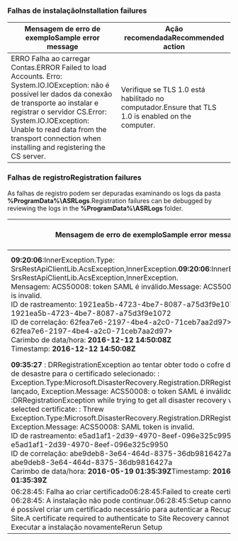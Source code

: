 
### <a name="installation-failures"></a><span data-ttu-id="184e5-101">Falhas de instalação</span><span class="sxs-lookup"><span data-stu-id="184e5-101">Installation failures</span></span>
| <span data-ttu-id="184e5-102">**Mensagem de erro de exemplo**</span><span class="sxs-lookup"><span data-stu-id="184e5-102">**Sample error message**</span></span> | <span data-ttu-id="184e5-103">**Ação recomendada**</span><span class="sxs-lookup"><span data-stu-id="184e5-103">**Recommended action**</span></span> |
|--------------------------|------------------------|
|<span data-ttu-id="184e5-104">ERRO   Falha ao carregar Contas.</span><span class="sxs-lookup"><span data-stu-id="184e5-104">ERROR   Failed to load Accounts.</span></span> <span data-ttu-id="184e5-105">Erro: System.IO.IOException: não é possível ler dados da conexão de transporte ao instalar e registrar o servidor CS.</span><span class="sxs-lookup"><span data-stu-id="184e5-105">Error: System.IO.IOException: Unable to read data from the transport connection when installing and registering the CS server.</span></span>| <span data-ttu-id="184e5-106">Verifique se TLS 1.0 está habilitado no computador.</span><span class="sxs-lookup"><span data-stu-id="184e5-106">Ensure that TLS 1.0 is enabled on the computer.</span></span> |

### <a name="registration-failures"></a><span data-ttu-id="184e5-107">Falhas de registro</span><span class="sxs-lookup"><span data-stu-id="184e5-107">Registration failures</span></span>
<span data-ttu-id="184e5-108">As falhas de registro podem ser depuradas examinando os logs da pasta **%ProgramData%\ASRLogs**.</span><span class="sxs-lookup"><span data-stu-id="184e5-108">Registration failures can be debugged by reviewing the logs in the **%ProgramData%\ASRLogs** folder.</span></span>

| <span data-ttu-id="184e5-109">**Mensagem de erro de exemplo**</span><span class="sxs-lookup"><span data-stu-id="184e5-109">**Sample error message**</span></span> | <span data-ttu-id="184e5-110">**Ação recomendada**</span><span class="sxs-lookup"><span data-stu-id="184e5-110">**Recommended action**</span></span> |
|--------------------------|------------------------|
|<span data-ttu-id="184e5-111">**09:20:06**:InnerException.Type: SrsRestApiClientLib.AcsException,InnerException.</span><span class="sxs-lookup"><span data-stu-id="184e5-111">**09:20:06**:InnerException.Type: SrsRestApiClientLib.AcsException,InnerException.</span></span><br><span data-ttu-id="184e5-112">Mensagem: ACS50008: token SAML é inválido.</span><span class="sxs-lookup"><span data-stu-id="184e5-112">Message: ACS50008: SAML token is invalid.</span></span><br><span data-ttu-id="184e5-113">ID de rastreamento: 1921ea5b-4723-4be7-8087-a75d3f9e1072</span><span class="sxs-lookup"><span data-stu-id="184e5-113">Trace ID: 1921ea5b-4723-4be7-8087-a75d3f9e1072</span></span><br><span data-ttu-id="184e5-114">ID de correlação: 62fea7e6-2197-4be4-a2c0-71ceb7aa2d97></span><span class="sxs-lookup"><span data-stu-id="184e5-114">Correlation ID: 62fea7e6-2197-4be4-a2c0-71ceb7aa2d97></span></span><br><span data-ttu-id="184e5-115">Carimbo de data/hora: **2016-12-12 14:50:08Z<br>**</span><span class="sxs-lookup"><span data-stu-id="184e5-115">Timestamp: **2016-12-12 14:50:08Z<br>**</span></span> | <span data-ttu-id="184e5-116">Verifique se o horário no relógio do sistema não está mais de 15 minutos antes/depois do horário local.</span><span class="sxs-lookup"><span data-stu-id="184e5-116">Ensure that the time on your system clock is not more than 15 minutes off the local time.</span></span> <span data-ttu-id="184e5-117">Execute novamente o instalador para concluir o registro.</span><span class="sxs-lookup"><span data-stu-id="184e5-117">Rerun the installer to complete the registration.</span></span>|
|<span data-ttu-id="184e5-118">**09:35:27** : DRRegistrationException ao tentar obter todo o cofre de recuperação de desastre para o certificado selecionado: : Exception.Type:Microsoft.DisasterRecovery.Registration.DRRegistrationException lançado, Exception.Message: ACS50008: o token SAML é inválido.</span><span class="sxs-lookup"><span data-stu-id="184e5-118">**09:35:27** :DRRegistrationException while trying to get all disaster recovery vault for the selected certificate: : Threw Exception.Type:Microsoft.DisasterRecovery.Registration.DRRegistrationException, Exception.Message: ACS50008: SAML token is invalid.</span></span><br><span data-ttu-id="184e5-119">ID de rastreamento: e5ad1af1-2d39-4970-8eef-096e325c9950</span><span class="sxs-lookup"><span data-stu-id="184e5-119">Trace ID: e5ad1af1-2d39-4970-8eef-096e325c9950</span></span><br><span data-ttu-id="184e5-120">ID de correlação: abe9deb8-3e64-464d-8375-36db9816427a</span><span class="sxs-lookup"><span data-stu-id="184e5-120">Correlation ID: abe9deb8-3e64-464d-8375-36db9816427a</span></span><br><span data-ttu-id="184e5-121">Carimbo de data/hora: **2016-05-19 01:35:39Z**</span><span class="sxs-lookup"><span data-stu-id="184e5-121">Timestamp: **2016-05-19 01:35:39Z**</span></span><br> | <span data-ttu-id="184e5-122">Verifique se o horário no relógio do sistema não está mais de 15 minutos antes/depois do horário local.</span><span class="sxs-lookup"><span data-stu-id="184e5-122">Ensure that the time on your system clock is not more than 15 minutes off the local time.</span></span> <span data-ttu-id="184e5-123">Execute novamente o instalador para concluir o registro.</span><span class="sxs-lookup"><span data-stu-id="184e5-123">Rerun the installer to complete the registration.</span></span>|
|<span data-ttu-id="184e5-124">06:28:45: Falha ao criar certificado</span><span class="sxs-lookup"><span data-stu-id="184e5-124">06:28:45:Failed to create certificate</span></span><br><span data-ttu-id="184e5-125">06:28:45: A instalação não pode continuar.</span><span class="sxs-lookup"><span data-stu-id="184e5-125">06:28:45:Setup cannot proceed.</span></span> <span data-ttu-id="184e5-126">Não é possível criar um certificado necessário para autenticar a Recuperação de Site.</span><span class="sxs-lookup"><span data-stu-id="184e5-126">A certificate required to authenticate to Site Recovery cannot be created.</span></span> <span data-ttu-id="184e5-127">Executar a instalação novamente</span><span class="sxs-lookup"><span data-stu-id="184e5-127">Rerun Setup</span></span> | <span data-ttu-id="184e5-128">Verifique se você está executando a instalação como um administrador local.</span><span class="sxs-lookup"><span data-stu-id="184e5-128">Ensure you are running setup as a local administrator.</span></span> |
